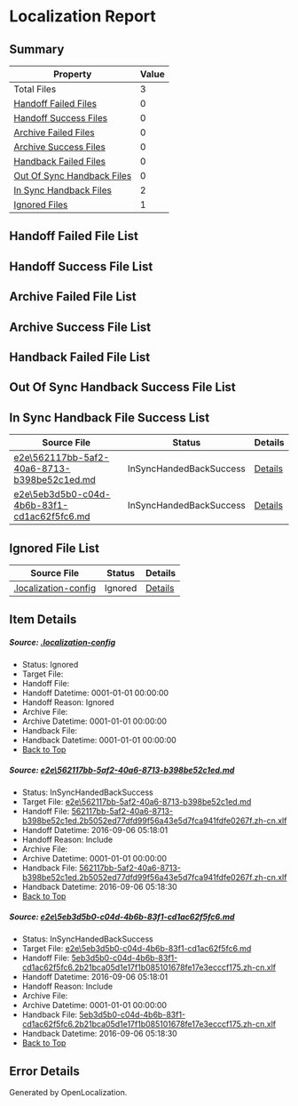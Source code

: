 # <a name='report-top'></a> Localization Report

## Summary
 Property | Value 
 -------- | ----- 
 Total Files | 3
[ Handoff Failed Files ](#handoff-failed-list)| 0
[ Handoff Success Files ](#handoff-success-list)| 0
[ Archive Failed Files ](#archive-failed-list)| 0
[ Archive Success Files ](#archive-success-list)| 0
[ Handback Failed Files ](#handback-failed-list)| 0
[ Out Of Sync Handback Files ](#outofsync-handback-success-list)| 0
[ In Sync Handback Files ](#insync-handback-success-list)| 2
[ Ignored Files ](#ignored-list)| 1

## <a name='handoff-failed-list'></a> Handoff Failed File List

## <a name='handoff-success-list'></a> Handoff Success File List

## <a name='archive-failed-list'></a> Archive Failed File List

## <a name='archive-success-list'></a> Archive Success File List

## <a name='handback-failed-list'></a> Handback Failed File List

## <a name='outofsync-handback-success-list'></a> Out Of Sync Handback Success File List

## <a name='insync-handback-success-list'></a> In Sync Handback File Success List
 Source File | Status | Details 
 ----------- | ------ | ------- 
 [e2e\562117bb-5af2-40a6-8713-b398be52c1ed.md](https://github.com/OpenLocalizationTestOrg/ol-test0/blob/8e33cb351585ead2ebb1cd6a3396bac73f18e5e8/e2e/562117bb-5af2-40a6-8713-b398be52c1ed.md) | InSyncHandedBackSuccess | [Details](#e2a65d564358ea7e2e5e11c8502db87e7f4de4c71)
 [e2e\5eb3d5b0-c04d-4b6b-83f1-cd1ac62f5fc6.md](https://github.com/OpenLocalizationTestOrg/ol-test0/blob/8e33cb351585ead2ebb1cd6a3396bac73f18e5e8/e2e/5eb3d5b0-c04d-4b6b-83f1-cd1ac62f5fc6.md) | InSyncHandedBackSuccess | [Details](#0c2eccc3d9c039693cc426091fe69e69db9857132)

## <a name='ignored-list'></a> Ignored File List
 Source File | Status | Details 
 ----------- | ------ | ------- 
 [.localization-config](https://github.com/OpenLocalizationTestOrg/ol-test0/blob/8e33cb351585ead2ebb1cd6a3396bac73f18e5e8/.localization-config) | Ignored | [Details](#3d4f252ac210baf56311d7e97dcc2db10974dbd20)

## Item Details
##### <a name='3d4f252ac210baf56311d7e97dcc2db10974dbd20'></a> Source: [.localization-config](https://github.com/OpenLocalizationTestOrg/ol-test0/blob/8e33cb351585ead2ebb1cd6a3396bac73f18e5e8/.localization-config)
* Status: Ignored
* Target File: 
* Handoff File: 
* Handoff Datetime: 0001-01-01 00:00:00
* Handoff Reason: Ignored
* Archive File: 
* Archive Datetime: 0001-01-01 00:00:00
* Handback File: 
* Handback Datetime: 0001-01-01 00:00:00
* [Back to Top](#report-top)

##### <a name='e2a65d564358ea7e2e5e11c8502db87e7f4de4c71'></a> Source: [e2e\562117bb-5af2-40a6-8713-b398be52c1ed.md](https://github.com/OpenLocalizationTestOrg/ol-test0/blob/8e33cb351585ead2ebb1cd6a3396bac73f18e5e8/e2e/562117bb-5af2-40a6-8713-b398be52c1ed.md)
* Status: InSyncHandedBackSuccess
* Target File: [e2e\562117bb-5af2-40a6-8713-b398be52c1ed.md](https://github.com/OpenLocalizationTestOrg/ol-test0-zhcn/blob/e5b9278ed750ddea3dbbd35883cc974803bff2fc/e2e/562117bb-5af2-40a6-8713-b398be52c1ed.md)
* Handoff File: [562117bb-5af2-40a6-8713-b398be52c1ed.2b5052ed77dfd99f56a43e5d7fca941fdfe0267f.zh-cn.xlf](https://github.com/OpenLocalizationTestOrg/ol-test0-handoff/blob/e904accc97d4949b927223c9de2d8d3716f5c1b4/ol-handoff/OpenLocalizationTestOrg/ol-test0-zhcn/ci/ht/562117bb-5af2-40a6-8713-b398be52c1ed.2b5052ed77dfd99f56a43e5d7fca941fdfe0267f.zh-cn.xlf)
* Handoff Datetime: 2016-09-06 05:18:01
* Handoff Reason: Include
* Archive File: 
* Archive Datetime: 0001-01-01 00:00:00
* Handback File: [562117bb-5af2-40a6-8713-b398be52c1ed.2b5052ed77dfd99f56a43e5d7fca941fdfe0267f.zh-cn.xlf](https://github.com/OpenLocalizationTestOrg/ol-test0-handback/blob/a56cbc79085f2adfa9b7889fc25c3bfd191dfd88/ol-handback/OpenLocalizationTestOrg/ol-test0-zhcn/ci/ht/562117bb-5af2-40a6-8713-b398be52c1ed.2b5052ed77dfd99f56a43e5d7fca941fdfe0267f.zh-cn.xlf)
* Handback Datetime: 2016-09-06 05:18:30
* [Back to Top](#report-top)

##### <a name='0c2eccc3d9c039693cc426091fe69e69db9857132'></a> Source: [e2e\5eb3d5b0-c04d-4b6b-83f1-cd1ac62f5fc6.md](https://github.com/OpenLocalizationTestOrg/ol-test0/blob/8e33cb351585ead2ebb1cd6a3396bac73f18e5e8/e2e/5eb3d5b0-c04d-4b6b-83f1-cd1ac62f5fc6.md)
* Status: InSyncHandedBackSuccess
* Target File: [e2e\5eb3d5b0-c04d-4b6b-83f1-cd1ac62f5fc6.md](https://github.com/OpenLocalizationTestOrg/ol-test0-zhcn/blob/e5b9278ed750ddea3dbbd35883cc974803bff2fc/e2e/5eb3d5b0-c04d-4b6b-83f1-cd1ac62f5fc6.md)
* Handoff File: [5eb3d5b0-c04d-4b6b-83f1-cd1ac62f5fc6.2b21bca05d1e17f1b085101678fe17e3ecccf175.zh-cn.xlf](https://github.com/OpenLocalizationTestOrg/ol-test0-handoff/blob/e904accc97d4949b927223c9de2d8d3716f5c1b4/ol-handoff/OpenLocalizationTestOrg/ol-test0-zhcn/ci/ht/5eb3d5b0-c04d-4b6b-83f1-cd1ac62f5fc6.2b21bca05d1e17f1b085101678fe17e3ecccf175.zh-cn.xlf)
* Handoff Datetime: 2016-09-06 05:18:01
* Handoff Reason: Include
* Archive File: 
* Archive Datetime: 0001-01-01 00:00:00
* Handback File: [5eb3d5b0-c04d-4b6b-83f1-cd1ac62f5fc6.2b21bca05d1e17f1b085101678fe17e3ecccf175.zh-cn.xlf](https://github.com/OpenLocalizationTestOrg/ol-test0-handback/blob/a56cbc79085f2adfa9b7889fc25c3bfd191dfd88/ol-handback/OpenLocalizationTestOrg/ol-test0-zhcn/ci/ht/5eb3d5b0-c04d-4b6b-83f1-cd1ac62f5fc6.2b21bca05d1e17f1b085101678fe17e3ecccf175.zh-cn.xlf)
* Handback Datetime: 2016-09-06 05:18:30
* [Back to Top](#report-top)


## Error Details

Generated by OpenLocalization.
